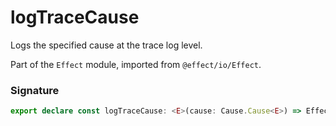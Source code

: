 # logTraceCause

Logs the specified cause at the trace log level.

Part of the `Effect` module, imported from `@effect/io/Effect`.

### Signature

```typescript
export declare const logTraceCause: <E>(cause: Cause.Cause<E>) => Effect<never, never, void>
```

